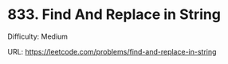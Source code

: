 # 833. Find And Replace in String

Difficulty: Medium

URL: https://leetcode.com/problems/find-and-replace-in-string

